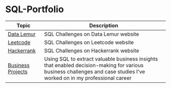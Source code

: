 # SQL-Portfolio

| **Topic**         | **Description**                                                                       |
|-------------------|---------------------------------------------------------------------------------------|
| [Data Lemur](https://github.com/HasanRizvi17/SQL-Portfolio/tree/main/Data%20Lemur)        | SQL Challenges on Data Lemur website                                                  |
| [Leetcode](https://github.com/HasanRizvi17/SQL-Portfolio/tree/main/Leetcode)          | SQL Challenges on Leetcode website                                                  |
| [Hackerrank](https://github.com/HasanRizvi17/SQL-Portfolio/tree/main/Hackerrank)        | SQL Challenges on Hackerrank website                                                  |
| [Business Projects](https://github.com/HasanRizvi17/SQL-Portfolio/tree/main/Business%20Projects) | Using SQL to extract valuable business insights that enabled decision-making for various business challenges and case studies I've worked on in my professional career |

